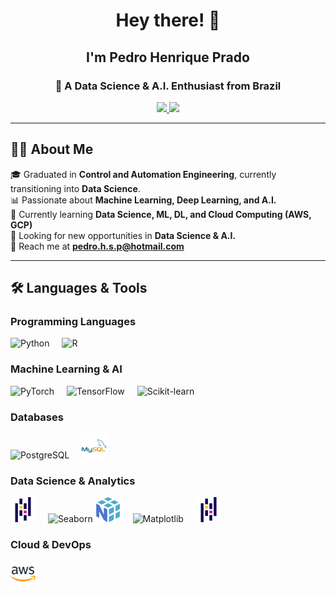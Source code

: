 <h1 align="center">Hey there! 👋</h1>
<h2 align="center">I'm Pedro Henrique Prado</h2>
<h3 align="center">🚀 A Data Science & A.I. Enthusiast from Brazil</h3>

<p align="center">
  <a href="https://www.linkedin.com/in/pedro-prado-34369a1b5" target="_blank">
    <img src="https://img.shields.io/badge/LinkedIn-0077B5?style=for-the-badge&logo=linkedin&logoColor=white"/>
  </a>
  <a href="https://github.com/Dev-PPrado/Dev-PPrado" target="_blank">
    <img src="https://img.shields.io/badge/GitHub-181717?style=for-the-badge&logo=github&logoColor=white"/>
  </a>
</p>

---

## 🧑‍💻 **About Me**
🎓 Graduated in **Control and Automation Engineering**, currently transitioning into **Data Science**.  
📊 Passionate about **Machine Learning, Deep Learning, and A.I.**  
🌱 Currently learning **Data Science, ML, DL, and Cloud Computing (AWS, GCP)**  
🚀 Looking for new opportunities in **Data Science & A.I.**  
📩 Reach me at **pedro.h.s.p@hotmail.com**  

---

## 🛠 **Languages & Tools**
###  **Programming Languages**
<div align="left">
  <img src="https://cdn.jsdelivr.net/gh/devicons/devicon/icons/python/python-original.svg" height="40" alt="Python"/>
  <img width="12"/>
  <img src="https://cdn.jsdelivr.net/gh/devicons/devicon/icons/r/r-original.svg" height="40" alt="R"/>
</div>

###  **Machine Learning & AI**
<div align="left">
  <img src="https://www.vectorlogo.zone/logos/pytorch/pytorch-icon.svg" height="40" alt="PyTorch"/>
  <img width="12"/>
  <img src="https://www.vectorlogo.zone/logos/tensorflow/tensorflow-icon.svg" height="40" alt="TensorFlow"/>
  <img width="12"/>
  <img src="https://upload.wikimedia.org/wikipedia/commons/0/05/Scikit_learn_logo_small.svg" height="40" alt="Scikit-learn"/>
</div>

###  **Databases**
<div align="left">
  <img src="https://cdn.jsdelivr.net/gh/devicons/devicon/icons/postgresql/postgresql-original.svg" height="40" alt="PostgreSQL"/>
  <img width="12"/>
  <img src="https://raw.githubusercontent.com/devicons/devicon/master/icons/mysql/mysql-original-wordmark.svg" height="40" alt="MySQL"/>
</div>

###  **Data Science & Analytics**
<div align="left">
  <img src="https://raw.githubusercontent.com/devicons/devicon/2ae2a900d2f041da66e950e4d48052658d850630/icons/pandas/pandas-original.svg" height="40" alt="Pandas"/>
  <img width="12"/>
  <img src="https://seaborn.pydata.org/_images/logo-mark-lightbg.svg" height="40" alt="Seaborn"/>
  <img src="https://raw.githubusercontent.com/devicons/devicon/master/icons/numpy/numpy-original.svg" height="40" alt="NumPy"/>
  <img width="12"/>
  <img src="https://upload.wikimedia.org/wikipedia/commons/8/84/Matplotlib_icon.svg" height="40" alt="Matplotlib"/>
  <img width="12"/>
  <img src="https://raw.githubusercontent.com/devicons/devicon/master/icons/pandas/pandas-original.svg" height="40" alt="Pandas"/>
  <img width="12"/>
</div>

###  **Cloud & DevOps**
<div align="left">
  <img src="https://raw.githubusercontent.com/devicons/devicon/master/icons/amazonwebservices/amazonwebservices-original-wordmark.svg" height="40" alt="AWS"/>
</div>



